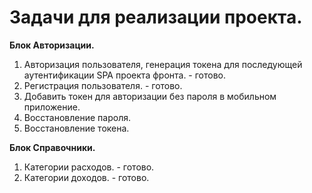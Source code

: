 # Задачи для реализации проекта.


**Блок Авторизации.**
1. Авторизация пользователя, генерация токена для последующей аутентификации SPA проекта фронта. - готово.
2. Регистрация пользователя. - готово.
3. Добавить токен для авторизации без пароля в мобильном приложение.
4. Восстановление пароля.
5. Восстановление токена.

**Блок Справочники.**
1. Категории расходов. - готово.
2. Категории доходов. - готово.
